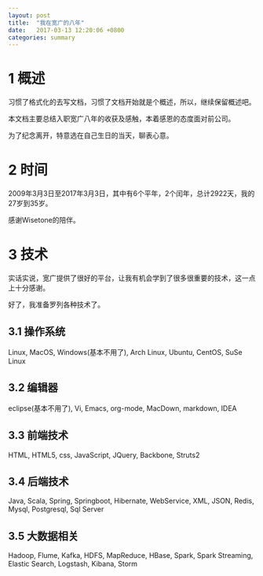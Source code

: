 ```yaml
---
layout: post
title:  "我在宽广的八年"
date:   2017-03-13 12:20:06 +0800
categories: summary
---
```


# 1 概述
习惯了格式化的去写文档，习惯了文档开始就是个概述，所以，继续保留概述吧。

本文档主要总结入职宽广八年的收获及感触，本着感恩的态度面对前公司。

为了纪念离开，特意选在自己生日的当天，聊表心意。

# 2 时间
2009年3月3日至2017年3月3日，其中有6个平年，2个闰年，总计2922天，我的27岁到35岁。

感谢Wisetone的陪伴。

# 3 技术
实话实说，宽广提供了很好的平台，让我有机会学到了很多很重要的技术，这一点上十分感谢。

好了，我准备罗列各种技术了。

## 3.1 操作系统
Linux, MacOS, Windows(基本不用了), Arch Linux, Ubuntu, CentOS, SuSe Linux

## 3.2 编辑器
eclipse(基本不用了), Vi, Emacs, org-mode, MacDown, markdown, IDEA

## 3.3 前端技术
HTML, HTML5, css, JavaScript, JQuery, Backbone, Struts2

## 3.4 后端技术
Java, Scala, Spring, Springboot, Hibernate, WebService, XML, JSON, Redis, Mysql, Postgresql, Sql Server

## 3.5 大数据相关
Hadoop, Flume, Kafka, HDFS, MapReduce, HBase, Spark, Spark Streaming, Elastic Search, Logstash, Kibana, Storm

